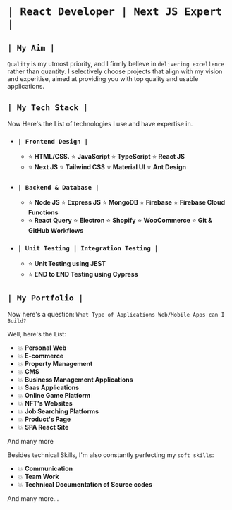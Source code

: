 # `| React Developer | Next JS Expert |`

## `| My Aim |`
`Quality` is my utmost priority, and I firmly believe in `delivering excellence` rather than quantity. I selectively choose projects that align with my vision and experitise, aimed at providing you with top quality and usable applications.

## `| My Tech Stack |`

Now Here's the List of technologies I use and have expertise in.

- ### `| Frontend Design |`
  
  - ⭐ **HTML/CSS.** ⭐ **JavaScript** ⭐ **TypeScript** ⭐ **React JS**
  - ⭐ **Next JS** ⭐ **Tailwind CSS** ⭐ **Material UI** ⭐ **Ant Design**

- ### `| Backend & Database |`
  
  - ⭐ **Node JS** ⭐ **Express JS** ⭐ **MongoDB** ⭐ **Firebase** ⭐ **Firebase Cloud Functions**
  - ⭐ **React Query** ⭐ **Electron** ⭐ **Shopify** ⭐ **WooCommerce** ⭐ **Git & GitHub Workflows**

- ### `| Unit Testing | Integration Testing |`
  - ⭐ **Unit Testing using JEST**
  - ⭐ **END to END Testing using Cypress**

## `| My Portfolio |`

Now here's a question: `What Type of Applications Web/Mobile Apps can I Build?`

Well, here's the List:

- 💥 **Personal Web**
- 💥 **E-commerce**
- 💥 **Property Management**
- 💥 **CMS**
- 💥 **Business Management Applications**
- 💥 **Saas Applications**
- 💥 **Online Game Platform**
- 💥 **NFT's Websites**
- 💥 **Job Searching Platforms**
- 💥 **Product's Page**
- 💥 **SPA React Site**

And many more

Besides technical Skills, I'm also constantly perfecting my `soft skills`:
- 💥 **Communication**
- 💥 **Team Work**
- 💥 **Technical Documentation of Source codes**

And many more...

<!--
**devBayo/devBayo** is a ✨ _special_ ✨ repository because its `README.md` (this file) appears on your GitHub profile.

Here are some ideas to get you started:

- 🔭 I’m currently working on ...
- 🌱 I’m currently learning ...
- 👯 I’m looking to collaborate on ...
- 🤔 I’m looking for help with ...
- 💬 Ask me about ...
- 📫 How to reach me: ...
- 😄 Pronouns: ...
- ⚡ Fun fact: ...
-->
